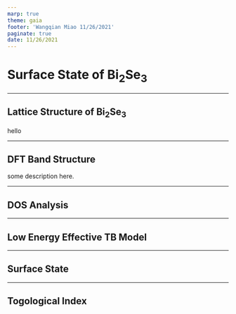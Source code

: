 ```yaml
---
marp: true
theme: gaia
footer: 'Wangqian Miao 11/26/2021'
paginate: true
date: 11/26/2021
---
```


# Surface State of Bi$_2$Se$_3$


---
## Lattice Structure of Bi$_2$Se$_3$

hello




---
## DFT Band Structure

<!-- ![bg right w:15cm](band_dft.png) -->
some description here.




---
## DOS Analysis



---
## Low Energy Effective TB Model



---
## Surface State



---
## Togological Index